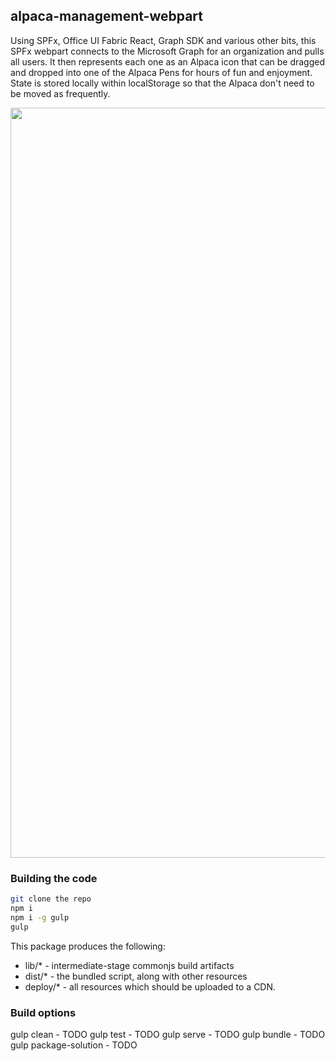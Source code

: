 ## alpaca-management-webpart

Using SPFx, Office UI Fabric React, Graph SDK and various other bits, this SPFx webpart connects to the Microsoft Graph for an organization and pulls all users. It then represents each one as an Alpaca icon that can be dragged and dropped into one of the Alpaca Pens for hours of fun and enjoyment. State is stored locally within localStorage so that the Alpaca don't need to be moved as frequently.

<p align="center">
  <img src="https://github.com/spithappens/alpaca-management-webpart/blob/master/AlpacaManagementScreenshot-3.png?raw=true" width="1200">
</p>

### Building the code

```bash
git clone the repo
npm i
npm i -g gulp
gulp
```

This package produces the following:

* lib/* - intermediate-stage commonjs build artifacts
* dist/* - the bundled script, along with other resources
* deploy/* - all resources which should be uploaded to a CDN.

### Build options

gulp clean - TODO
gulp test - TODO
gulp serve - TODO
gulp bundle - TODO
gulp package-solution - TODO
